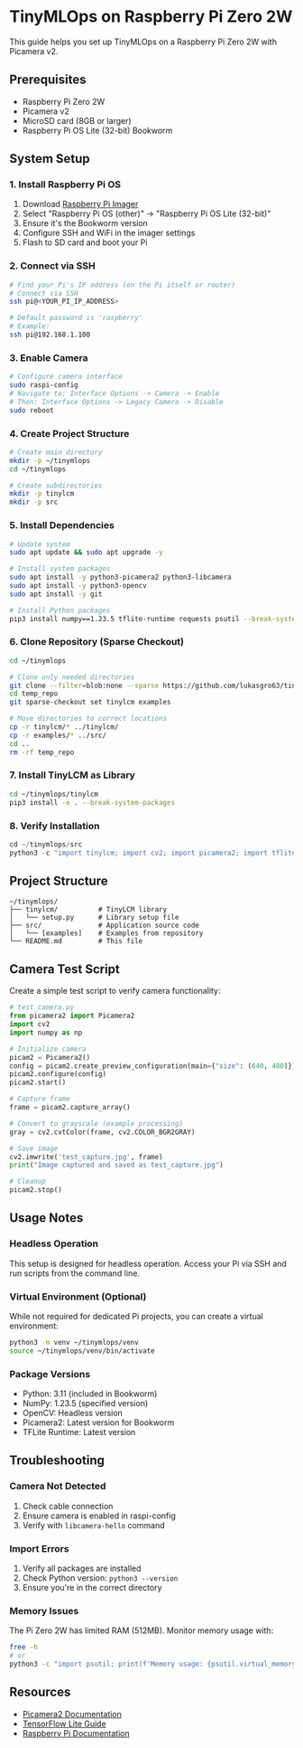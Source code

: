 # TinyMLOps on Raspberry Pi Zero 2W

This guide helps you set up TinyMLOps on a Raspberry Pi Zero 2W with Picamera v2.

## Prerequisites

- Raspberry Pi Zero 2W
- Picamera v2
- MicroSD card (8GB or larger)
- Raspberry Pi OS Lite (32-bit) Bookworm

## System Setup

### 1. Install Raspberry Pi OS

1. Download [Raspberry Pi Imager](https://www.raspberrypi.com/software/)
2. Select "Raspberry Pi OS (other)" → "Raspberry Pi OS Lite (32-bit)"
3. Ensure it's the Bookworm version
4. Configure SSH and WiFi in the imager settings
5. Flash to SD card and boot your Pi

### 2. Connect via SSH

```bash
# Find your Pi's IP address (on the Pi itself or router)
# Connect via SSH
ssh pi@<YOUR_PI_IP_ADDRESS>

# Default password is 'raspberry'
# Example:
ssh pi@192.168.1.100
```

### 3. Enable Camera

```bash
# Configure camera interface
sudo raspi-config
# Navigate to: Interface Options -> Camera -> Enable
# Then: Interface Options -> Legacy Camera -> Disable
sudo reboot
```

### 4. Create Project Structure

```bash
# Create main directory
mkdir -p ~/tinymlops
cd ~/tinymlops

# Create subdirectories
mkdir -p tinylcm
mkdir -p src
```

### 5. Install Dependencies

```bash
# Update system
sudo apt update && sudo apt upgrade -y

# Install system packages
sudo apt install -y python3-picamera2 python3-libcamera
sudo apt install -y python3-opencv
sudo apt install -y git

# Install Python packages
pip3 install numpy==1.23.5 tflite-runtime requests psutil --break-system-packages
```

### 6. Clone Repository (Sparse Checkout)

```bash
cd ~/tinymlops

# Clone only needed directories
git clone --filter=blob:none --sparse https://github.com/lukasgro63/tinymlops-poc.git temp_repo
cd temp_repo
git sparse-checkout set tinylcm examples

# Move directories to correct locations
cp -r tinylcm/* ../tinylcm/
cp -r examples/* ../src/
cd ..
rm -rf temp_repo
```

### 7. Install TinyLCM as Library

```bash
cd ~/tinymlops/tinylcm
pip3 install -e . --break-system-packages
```

### 8. Verify Installation

```python
cd ~/tinymlops/src
python3 -c "import tinylcm; import cv2; import picamera2; import tflite_runtime.interpreter as tflite; print('All packages imported successfully!')"
```

## Project Structure

```
~/tinymlops/
├── tinylcm/          # TinyLCM library
│   └── setup.py      # Library setup file
├── src/              # Application source code
│   └── [examples]    # Examples from repository
└── README.md         # This file
```

## Camera Test Script

Create a simple test script to verify camera functionality:

```python
# test_camera.py
from picamera2 import Picamera2
import cv2
import numpy as np

# Initialize camera
picam2 = Picamera2()
config = picam2.create_preview_configuration(main={"size": (640, 480)})
picam2.configure(config)
picam2.start()

# Capture frame
frame = picam2.capture_array()

# Convert to grayscale (example processing)
gray = cv2.cvtColor(frame, cv2.COLOR_BGR2GRAY)

# Save image
cv2.imwrite('test_capture.jpg', frame)
print("Image captured and saved as test_capture.jpg")

# Cleanup
picam2.stop()
```

## Usage Notes

### Headless Operation
This setup is designed for headless operation. Access your Pi via SSH and run scripts from the command line.

### Virtual Environment (Optional)
While not required for dedicated Pi projects, you can create a virtual environment:

```bash
python3 -m venv ~/tinymlops/venv
source ~/tinymlops/venv/bin/activate
```

### Package Versions
- Python: 3.11 (included in Bookworm)
- NumPy: 1.23.5 (specified version)
- OpenCV: Headless version
- Picamera2: Latest version for Bookworm
- TFLite Runtime: Latest version

## Troubleshooting

### Camera Not Detected
1. Check cable connection
2. Ensure camera is enabled in raspi-config
3. Verify with `libcamera-hello` command

### Import Errors
1. Verify all packages are installed
2. Check Python version: `python3 --version`
3. Ensure you're in the correct directory

### Memory Issues
The Pi Zero 2W has limited RAM (512MB). Monitor memory usage with:
```bash
free -h
# or
python3 -c "import psutil; print(f'Memory usage: {psutil.virtual_memory().percent}%')"
```


## Resources

- [Picamera2 Documentation](https://datasheets.raspberrypi.com/camera/picamera2-manual.pdf)
- [TensorFlow Lite Guide](https://www.tensorflow.org/lite/guide)
- [Raspberry Pi Documentation](https://www.raspberrypi.com/documentation/)